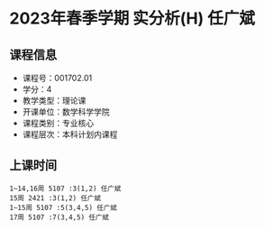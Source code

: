 # 2023年春季学期 实分析(H) 任广斌






## 课程信息

- 课程号：001702.01
- 学分：4
- 教学类型：理论课
- 开课单位：数学科学学院
- 课程类别：专业核心
- 课程层次：本科计划内课程

## 上课时间

```
1~14,16周 5107 :3(1,2) 任广斌
15周 2421 :3(1,2) 任广斌
1~15周 5107 :5(3,4,5) 任广斌
17周 5107 :7(3,4,5) 任广斌
```

